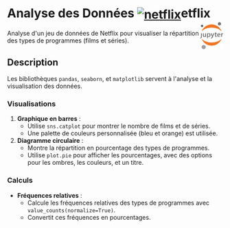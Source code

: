 # Analyse des Données <a href="#"><img align="center" src="https://upload.wikimedia.org/wikipedia/commons/0/0c/Netflix_2015_N_logo.svg?uselang=fr" alt="netflix" height="36px"></a>etflix<a href="../../"><img align="right" src="../../../../assets/logo/Jupyter.svg" alt="Jupyter" height="64px"></a>
Analyse d'un jeu de données de Netflix pour visualiser la répartition des types de programmes (films et séries).
## Description
Les bibliothèques `pandas`, `seaborn`, et `matplotlib` servent à l'analyse et la visualisation des données.
### Visualisations
1. **Graphique en barres** :
   - Utilise `sns.catplot` pour montrer le nombre de films et de séries.
   - Une palette de couleurs personnalisée (bleu et orange) est utilisée.
2. **Diagramme circulaire** :
   - Montre la répartition en pourcentage des types de programmes.
   - Utilise `plot.pie` pour afficher les pourcentages, avec des options pour les ombres, les couleurs, et un titre.
### Calculs
- **Fréquences relatives** :
  - Calcule les fréquences relatives des types de programmes avec `value_counts(normalize=True)`. 
  - Convertit ces fréquences en pourcentages.